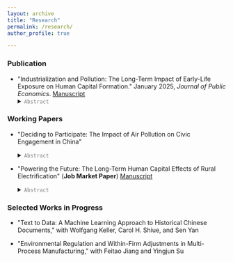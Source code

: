 ```yaml
---
layout: archive
title: "Research"
permalink: /research/
author_profile: true

---
```


### Publication
* "Industrialization and Pollution: The Long-Term Impact of Early-Life Exposure on Human Capital Formation." January 2025, *Journal of Public Economics*. [Manuscript](../files/IndustrialPollution_Manuscript.pdf) 
    <details><summary> <code style="color : gray">Abstract</code> </summary>  Air quality in developing countries is often much worse than in developed economies, yet evidence on the long-term human capital effects of air pollution in these settings is limited. This paper uses a cohort difference-in-differences approach to examine the impact of early-life exposure to air pollution during China's 1950s industrialization on human capital formation. It assumes that economic opportunities linked to industrial plants impact upwind and downwind counties similarly within a 30-mile radius. The results indicate that moving from the 25th to 75th percentile of exposure reduces children's education by approximately 0.11 years. This effect size is notably larger than the impacts of three other factors affecting educational attainment in both China and the United States.  </details>
    
### Working Papers
* "Deciding to Participate: The Impact of Air Pollution on Civic Engagement in China" 
    <details><summary> <code style="color : gray">Abstract</code> </summary> Online engagement with government is increasingly common in the digital age, yet the factors driving such civic activity remain poorly understood. This paper uses an instrumental variable (IV) strategy to examine whether air pollution influences online engagement with the government, measured by message volume on an official platform in China. I find that a 10 ug/m<sup>3</sup> increase in weekly average PM<sub>2.5</sub> results in a 15.9% surge in messages. During periods of higher pollution, people are more likely to voice complaints, seek assistance, make inquiries, and offer suggestions.  Three mechanisms help explain this response: (1) pollution shifts the perceived benefits of civic engagement, (2) it intensifies discontent linked to economic disparities, and (3) it heightens awareness of daily life problems. Sentiment analysis using large language models (LLMs) and dictionary-based tools shows that air pollution tends to worsen emotional well-being, consistent with existing literature, although the effect is statistically insignificant in most cases. Understanding these dynamics is crucial, as timely responses to public concerns can help prevent more serious outcomes.  </details>

* "Powering the Future: The Long-Term Human Capital Effects of Rural Electrification" (**Job Market Paper**) [Manuscript](../files/PoweringFuture_JMP.pdf) 
   <details><summary> <code style="color : gray">Abstract </code> </summary>  This paper examines how exposure to rural electrification during middle childhood affected long-term human capital in 1990s China.  Unlike most studies that focus on grid connection, this paper emphasizes electricity affordability. I develop a model of human capital investment where rural electrification is an adult-labor-biased technical change. The model predicts a strong income effect and a negligible substitution effect, resulting in increased schooling for children. I test this empirically using a cohort difference-in-differences design, leveraging variation in electricity price reductions across counties. I find that middle childhood exposure to lower electricity prices significantly increases educational attainment, school completion, and adult cognitive scores. Further analysis identifies increased agricultural productivity as a key mechanism, consistent with the model. The focus on middle childhood reflects children's limited substitutability for adult laborers at this age. At older ages, children provide labor that closely resembles that of adults, and a strong substitution effect may offset the income effect—evidence supports this prediction. China's late-1990s experience offers insights for rural electrification efforts in many developing countries today. </details>

### Selected Works in Progress
* "Text to Data: A Machine Learning Approach to Historical Chinese Documents," with Wolfgang Keller, Carol H. Shiue, and Sen Yan

* "Environmental Regulation and Within-Firm Adjustments in Multi-Process Manufacturing," with Feitao Jiang and Yingjun Su





